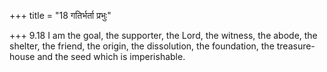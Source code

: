 +++
title = "18 गतिर्भर्ता प्रभुः"

+++
9.18 I am the goal, the supporter, the Lord, the witness, the abode, the
shelter, the friend, the origin, the dissolution, the foundation, the
treasure-house and the seed which is imperishable.
